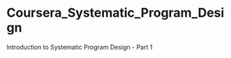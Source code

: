 Coursera_Systematic_Program_Design
=====================================

Introduction to Systematic Program Design - Part 1 
